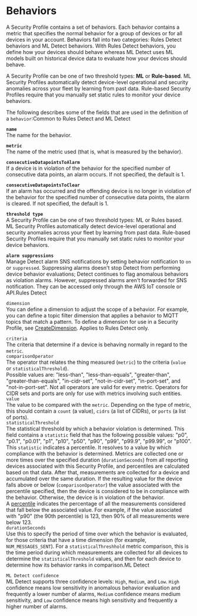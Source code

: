 # Behaviors<a name="detect-behaviors"></a>

A Security Profile contains a set of behaviors\. Each behavior contains a metric that specifies the normal behavior for a group of devices or for all devices in your account\. Behaviors fall into two categories: Rules Detect behaviors and ML Detect behaviors\. With Rules Detect behaviors, you define how your devices should behave whereas ML Detect uses ML models built on historical device data to evaluate how your devices should behave\.

A Security Profile can be one of two threshold types: **ML** or **Rule\-based**\. ML Security Profiles automatically detect device\-level operational and security anomalies across your fleet by learning from past data\. Rule\-based Security Profiles require that you manually set static rules to monitor your device behaviors\.

The following describes some of the fields that are used in the definition of a `behavior`:Common to Rules Detect and ML Detect

**`name`**  
The name for the behavior\.

**`metric`**  
The name of the metric used \(that is, what is measured by the behavior\)\.

**`consecutiveDatapointsToAlarm`**  
If a device is in violation of the behavior for the specified number of consecutive data points, an alarm occurs\. If not specified, the default is 1\.

**`consecutiveDatapointsToClear`**  
If an alarm has occurred and the offending device is no longer in violation of the behavior for the specified number of consecutive data points, the alarm is cleared\. If not specified, the default is 1\.

**`threshold type`**  
A Security Profile can be one of two threshold types: ML or Rules based\. ML Security Profiles automatically detect device\-level operational and security anomalies across your fleet by learning from past data\. Rule\-based Security Profiles require that you manually set static rules to monitor your device behaviors\.

**`alarm suppressions`**  
Manage Detect alarm SNS notifications by setting behavior notification to `on` or `suppressed`\. Suppressing alarms doesn't stop Detect from performing device behavior evaluations; Detect continues to flag anomalous behaviors as violation alarms\. However, suppressed alarms aren't forwarded for SNS notification\. They can be accessed only through the AWS IoT console or API\.Rules Detect

`dimension`  
You can define a dimension to adjust the scope of a behavior\. For example, you can define a topic filter dimension that applies a behavior to MQTT topics that match a pattern\. To define a dimension for use in a Security Profile, see [CreateDimension](https://docs.aws.amazon.com/iot/latest/apireference/API_CreateDimension.html)\. Applies to Rules Detect only\.

`criteria`  
The criteria that determine if a device is behaving normally in regard to the `metric`\.     
`comparisonOperator`  
The operator that relates the thing measured \(`metric`\) to the criteria \(`value` or `statisticalThreshold`\)\.  
Possible values are: "less\-than", "less\-than\-equals", "greater\-than", "greater\-than\-equals", "in\-cidr\-set", "not\-in\-cidr\-set", "in\-port\-set", and "not\-in\-port\-set"\. Not all operators are valid for every metric\. Operators for CIDR sets and ports are only for use with metrics involving such entities\.  
`value`  
The value to be compared with the `metric`\. Depending on the type of metric, this should contain a `count` \(a value\), `cidrs` \(a list of CIDRs\), or `ports` \(a list of ports\)\.  
`statisticalThreshold`  
The statistical threshold by which a behavior violation is determined\. This field contains a `statistic` field that has the following possible values: "p0", "p0\.1", "p0\.01", "p1", "p10", "p50", "p90", "p99", "p99\.9", "p99\.99", or "p100"\.  
This `statistic` indicates a percentile\. It resolves to a value by which compliance with the behavior is determined\. Metrics are collected one or more times over the specified duration \(`durationSeconds`\) from all reporting devices associated with this Security Profile, and percentiles are calculated based on that data\. After that, measurements are collected for a device and accumulated over the same duration\. If the resulting value for the device falls above or below \(`comparisonOperator`\) the value associated with the percentile specified, then the device is considered to be in compliance with the behavior\. Otherwise, the device is in violation of the behavior\.  
A [percentile](https://en.wikipedia.org/wiki/Percentile) indicates the percentage of all the measurements considered that fall below the associated value\. For example, if the value associated with "p90" \(the 90th percentile\) is 123, then 90% of all measurements were below 123\.  
`durationSeconds`  
Use this to specify the period of time over which the behavior is evaluated, for those criteria that have a time dimension \(for example, `NUM_MESSAGES_SENT`\)\. For a `statisticalThreshhold` metric comparison, this is the time period during which measurements are collected for all devices to determine the `statisticalThreshold` values, and then for each device to determine how its behavior ranks in comparison\.ML Detect

`ML Detect confidence`  
ML Detect supports three confidence levels: `High`, `Medium`, and `Low`\. `High` confidence means low sensitivity in anomalous behavior evaluation and frequently a lower number of alarms, `Medium` confidence means medium sensitivity, and `Low` confidence means high sensitivity and frequently a higher number of alarms\.